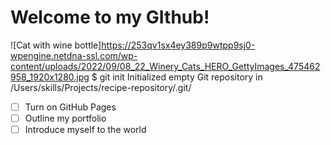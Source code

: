 # Welcome to my GIthub!
![Cat with wine bottle]https://253qv1sx4ey389p9wtpp9sj0-wpengine.netdna-ssl.com/wp-content/uploads/2022/09/08_22_Winery_Cats_HERO_GettyImages_475462958_1920x1280.jpg
$ git init
Initialized empty Git repository in /Users/skills/Projects/recipe-repository/.git/
- [ ] Turn on GitHub Pages
- [ ] Outline my portfolio
- [ ] Introduce myself to the world
